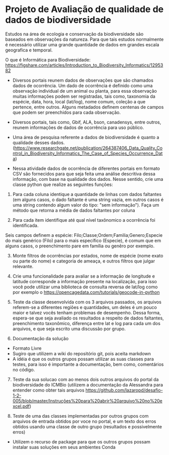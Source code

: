 # Projeto de Avaliação de qualidade de dados de biodiversidade

Estudos na área de ecologia e conservação da biodiversidade são baseados em observações da natureza. Para que tais estudos normalmente é necessário utilizar uma grande quantidade de dados em grandes escala geografica e temporal.

O que é Informática para Biodiversidade: https://figshare.com/articles/Introduction_to_Biodiversity_Informatics/1295382

* Diversos portais reunem dados de observações que são chamados dados de ocorrência. Um dado de ocorrência é definido como uma observação individual de um animal ou planta, para essa observação muitas informações podem ser registradas, tais como, taxonomia da espécie, data, hora, local (lat/log), nome comum, coleção a que pertence, entre outros. Alguns metadados definem centenas de campos que podem ser preenchidos para cada observação.

* Diversos portais, tais como, Gbif, ALA, bson, canadensys, entre outros, reunem informações de dados de ocorrência para uso público.

* Uma área de pesquisa referente a dados de biodiversidade é quanto a qualidade desses dados. (https://www.researchgate.net/publication/264387406_Data_Quality_Control_in_Biodiversity_Informatics_The_Case_of_Species_Occurrence_Data)

* Nessa atividade dados de ocorrência de diferentes portais em formato CSV são fornecidos para que seja feita uma análise descritiva dessa informação, com base na qualidade dos dados. Nesse sentido, crie uma classe python que realize as seguintes funções:

1) Para cada coluna identique a quantidade de linhas com dados faltantes (em alguns casos, o dado faltante é uma string vazia, em outros casos é uma string contendo algum valor do tipo: "sem informação"). Faça um método que retorna a média de dados faltantes por coluna

2) Para cada item identifique até qual nível taxônomico a ocorrência foi identificada.

Seis campos definem a espécie: Filo;Classe;Ordem;Familia;Genero;Especie do mais genérico (Filo) para o mais específico (Especie), é comum que em alguns casos, o preenchimento pare em família ou genêro por exemplo.

3) Monte filtros de ocorrências por estados, nome de espécie (nome exato ou parte do nome) e categoria de ameaça, e outros filtros que julgar relevante.

4) Crie uma funcionalidade para avaliar se a informação de longitude e latitude corresponde a informação presente na localização, para isso você pode utilizar uma biblioteca de consulta reversa de lat/log como por exemplo o https://opencagedata.com/tutorials/geocode-in-python


5) Teste da classe desenvolvida com os 3 arquivos passados, os arquivos referem-se a diferentes regiões e quantidades, um deles é um pouco maior e talvez vocês tenham problemas de desempenho. Dessa forma, espera-se que seja avaliado os resultados a respeito de dados faltantes, preenchimento taxonômico, diferença entre lat e log para cada um dos arquivos, e que seja escrito uma discussão por grupo.

6) Documentação da solução 
* Formato Livre
* Sugiro que utilizem a wiki do repositório git, pois aceita markdown
* A idéia é que os outros grupos possam utilizar as suas classes para testes, para isso é importante a documentação, bem como, comentários no código.

7) Teste da sua solucao com ao menos dois outros arquivos do portal da biodiversidade do ICMBio (utilizem a documentação da Alessandra  para entender como obter tais arquivos https://github.com/lazaropd/desafio-1-2-005/blob/master/Instruções%20para%20abrir%20arquivo%20no%20excel.pdf)

8) Teste de uma das classes implementadas por outros grupos com arquivos de entrada obtidos por voce no portal, e um texto dos erros obtidos usando uma classe de outro grupo (resultados e possivelmente erros)
* Utilizem o recurso de package para que os outros grupos possam instalar suas soluções em seus ambientes Conda

